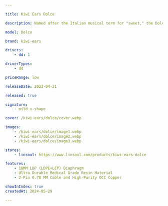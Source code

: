 ```yaml
---

title: Kiwi Ears Dolce

description: Named after the Italian musical term for "sweet," the Dolce lives up to its name with a delightful and balanced sound profile. Its subbass extends well, delivering powerful bass kicks and full bass guitar notes in the lows. The mids have been carefully tuned to carry a slight warmth, enhancing the musicality and overall listening experience. The treble, perfectly aligned with the human ear's resonance at 3kHz, gradually decays with upper treble progression, resulting in a natural timbre in the highs. One standout feature is the LDP diaphragm, enabling one of the most natural presentations of upper treble reproduction among dynamic drivers. The treble is fully present without any harshness or shrillness.

model: Dolce

brand: kiwi-ears 

drivers: 
    - dd: 1

driverTypes:
    - dd

priceRange: low

releaseDate: 2023-04-21

released: true

signature:
    - mild v-shape

cover: /kiwi-ears/dolce/cover.webp

images: 
    - /kiwi-ears/dolce/image1.webp
    - /kiwi-ears/dolce/image2.webp
    - /kiwi-ears/dolce/image3.webp

stores:
    - linsoul: https://www.linsoul.com/products/kiwi-ears-dolce

features:
    - 10MM LDP (LDPE+LCP) Diaphragm
    - Ultra Durable Medical Grade Resin Material
    - 2-Pin 0.78 MM Cable and High-Purity OCC Copper

showInIndex: true
createdAt: 2024-05-29

---
```

